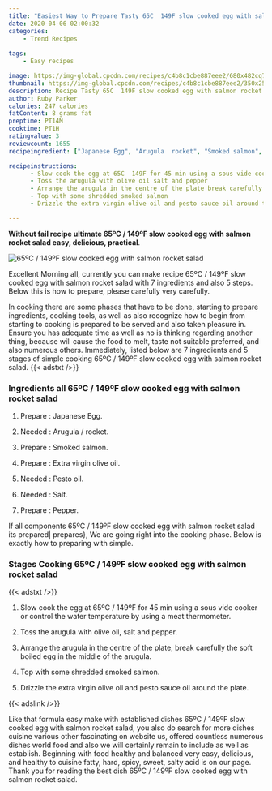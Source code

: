 ```yaml
---
title: "Easiest Way to Prepare Tasty 65C  149F slow cooked egg with salmon rocket salad"
date: 2020-04-06 02:00:32
categories:
    - Trend Recipes
    
tags:
    - Easy recipes

image: https://img-global.cpcdn.com/recipes/c4b8c1cbe887eee2/680x482cq70/65ºc-149ºf-slow-cooked-egg-with-salmon-rocket-salad-recipe-main-photo.jpg
thumbnail: https://img-global.cpcdn.com/recipes/c4b8c1cbe887eee2/350x250cq70/65ºc-149ºf-slow-cooked-egg-with-salmon-rocket-salad-recipe-main-photo.jpg
description: Recipe Tasty 65C  149F slow cooked egg with salmon rocket salad with 7 ingredients and 5 stages of easy cooking.
author: Ruby Parker
calories: 247 calories
fatContent: 8 grams fat
preptime: PT14M
cooktime: PT1H
ratingvalue: 3
reviewcount: 1655
recipeingredient: ["Japanese Egg", "Arugula  rocket", "Smoked salmon", "Extra virgin olive oil", "Pesto oil", "Salt", "Pepper"]

recipeinstructions: 
      - Slow cook the egg at 65C  149F for 45 min using a sous vide cooker or control the water temperature by using a meat thermometer 
      - Toss the arugula with olive oil salt and pepper 
      - Arrange the arugula in the centre of the plate break carefully the soft boiled egg in the middle of the arugula 
      - Top with some shredded smoked salmon 
      - Drizzle the extra virgin olive oil and pesto sauce oil around the plate

---
```




**Without fail recipe ultimate 65ºC / 149ºF slow cooked egg with salmon rocket salad easy, delicious, practical**. 


![65ºC / 149ºF slow cooked egg with salmon rocket salad](https://img-global.cpcdn.com/recipes/c4b8c1cbe887eee2/680x482cq70/65ºc-149ºf-slow-cooked-egg-with-salmon-rocket-salad-recipe-main-photo.jpg "65ºC / 149ºF slow cooked egg with salmon rocket salad")




Excellent Morning all, currently you can make recipe 65ºC / 149ºF slow cooked egg with salmon rocket salad with 7 ingredients and also 5 steps. Below this is how to prepare, please carefully very carefully.

In cooking there are some phases that have to be done, starting to prepare ingredients, cooking tools, as well as also recognize how to begin from starting to cooking is prepared to be served and also taken pleasure in. Ensure you has adequate time as well as no is thinking regarding another thing, because will cause the food to melt, taste not suitable preferred, and also numerous others. Immediately, listed below are 7 ingredients and 5 stages of simple cooking 65ºC / 149ºF slow cooked egg with salmon rocket salad.
{{< adstxt />}}

### Ingredients all 65ºC / 149ºF slow cooked egg with salmon rocket salad


1. Prepare  : Japanese Egg.

1. Needed  : Arugula / rocket.

1. Prepare  : Smoked salmon.

1. Prepare  : Extra virgin olive oil.

1. Needed  : Pesto oil.

1. Needed  : Salt.

1. Prepare  : Pepper.



If all components 65ºC / 149ºF slow cooked egg with salmon rocket salad its prepared| prepares}, We are going right into the cooking phase. Below is exactly how to preparing with simple.

### Stages Cooking 65ºC / 149ºF slow cooked egg with salmon rocket salad

{{< adstxt />}}


1. Slow cook the egg at 65ºC / 149ºF for 45 min using a sous vide cooker or control the water temperature by using a meat thermometer.



1. Toss the arugula with olive oil, salt and pepper.



1. Arrange the arugula in the centre of the plate, break carefully the soft boiled egg in the middle of the arugula.



1. Top with some shredded smoked salmon.



1. Drizzle the extra virgin olive oil and pesto sauce oil around the plate.





{{< adslink />}}

Like that formula easy make with established dishes 65ºC / 149ºF slow cooked egg with salmon rocket salad, you also do search for more dishes cuisine various other fascinating on website us, offered countless numerous dishes world food and also we will certainly remain to include as well as establish. Beginning with food healthy and balanced very easy, delicious, and healthy to cuisine fatty, hard, spicy, sweet, salty acid is on our page. Thank you for reading the best dish 65ºC / 149ºF slow cooked egg with salmon rocket salad.
